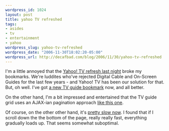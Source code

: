```yaml
--- 
wordpress_id: 1024
layout: post
title: yahoo TV refreshed
tags: 
- asides
- tv
- entertainment
- yahoo
wordpress_slug: yahoo-tv-refreshed
wordpress_date: "2006-11-30T18:02:20-05:00"
wordpress_url: http://decafbad.com/blog/2006/11/30/yahoo-tv-refreshed
---
```

I'm a little annoyed that the [Yahoo! TV refresh last night][tc] broke my bookmarks.  We're luddites who've rejected Digital Cable and On-Screen Guides for the last few years - and Yahoo! TV has been our solution for that.  But, oh well.  I've got [a new TV guide bookmark][tv] now, and all better.

On the other hand, I'm a bit impressed and entertained that the TV guide grid uses an AJAX-ian pagination approach [like this one](http://bluesmoon.blogspot.com/2006/02/rich-accessible-pagination-with.html).

Of course, on the other other hand, it's [pretty slow now][slow].  I found that if I scroll down the the bottom of the page, really really fast, everything gradually loads up.  That seems somewhat suboptimal.

[slow]: http://www.25hoursaday.com/weblog/PermaLink.aspx?guid=3366f5a6-2491-4e4c-8953-6ea7405bf71d
[tc]: http://www.techcrunch.com/2006/11/30/yahoo-tv-gets-a-new-do/
[tv]: http://tv.yahoo.com/listings
